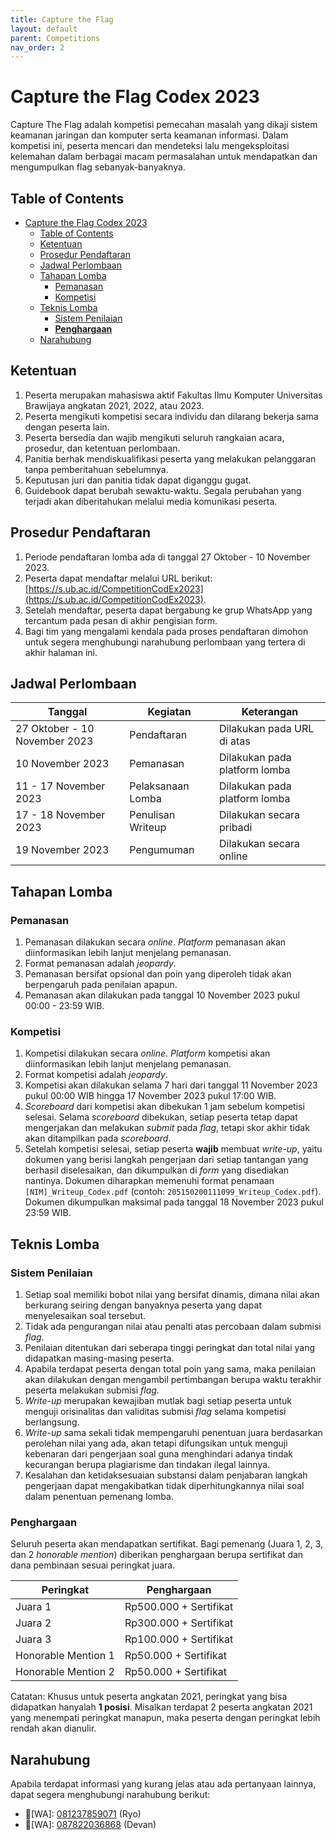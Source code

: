 ```yaml
---
title: Capture the Flag
layout: default
parent: Competitions
nav_order: 2
---
```


# Capture the Flag Codex 2023

Capture The Flag adalah kompetisi pemecahan masalah yang dikaji sistem keamanan jaringan dan komputer serta keamanan informasi. Dalam kompetisi ini, peserta mencari dan mendeteksi lalu mengeksploitasi kelemahan dalam berbagai macam permasalahan untuk mendapatkan dan mengumpulkan flag sebanyak-banyaknya.

## Table of Contents

- [Capture the Flag Codex 2023](#capture-the-flag-codex-2023)
  - [Table of Contents](#table-of-contents)
  - [Ketentuan](#ketentuan)
  - [Prosedur Pendaftaran](#prosedur-pendaftaran)
  - [Jadwal Perlombaan](#jadwal-perlombaan)
  - [Tahapan Lomba](#tahapan-lomba)
    - [Pemanasan](#pemanasan)
    - [Kompetisi](#kompetisi)
  - [Teknis Lomba](#teknis-lomba)
    - [Sistem Penilaian](#sistem-penilaian)
    - [**Penghargaan**](#penghargaan)
  - [Narahubung](#narahubung)

## Ketentuan

1. Peserta merupakan mahasiswa aktif Fakultas Ilmu Komputer Universitas Brawijaya angkatan 2021, 2022, atau 2023.
2. Peserta mengikuti kompetisi secara individu dan dilarang bekerja sama dengan peserta lain.
3. Peserta bersedia dan wajib mengikuti seluruh rangkaian acara, prosedur, dan ketentuan perlombaan.
4. Panitia berhak mendiskualifikasi peserta yang melakukan pelanggaran tanpa pemberitahuan sebelumnya.
5. Keputusan juri dan panitia tidak dapat diganggu gugat.
6. Guidebook dapat berubah sewaktu-waktu. Segala perubahan yang terjadi akan diberitahukan melalui media komunikasi peserta.

## Prosedur Pendaftaran

1. Periode pendaftaran lomba ada di tanggal 27 Oktober - 10 November 2023.
2. Peserta dapat mendaftar melalui URL berikut: [https://s.ub.ac.id/CompetitionCodEx2023](https://s.ub.ac.id/CompetitionCodEx2023).
3. Setelah mendaftar, peserta dapat bergabung ke grup WhatsApp yang tercantum pada pesan di akhir pengisian form.
4. Bagi tim yang mengalami kendala pada proses pendaftaran dimohon untuk segera menghubungi narahubung perlombaan yang tertera di akhir halaman ini.

## Jadwal Perlombaan

| Tanggal                       | Kegiatan          | Keterangan                    |
|-------------------------------|-------------------|-------------------------------|
| 27 Oktober - 10 November 2023 | Pendaftaran       | Dilakukan pada URL di atas    |
| 10 November 2023              | Pemanasan         | Dilakukan pada platform lomba |
| 11 - 17 November 2023         | Pelaksanaan Lomba | Dilakukan pada platform lomba |
| 17 - 18 November 2023         | Penulisan Writeup | Dilakukan secara pribadi      |
| 19 November 2023              | Pengumuman        | Dilakukan secara online       |

## Tahapan Lomba

### Pemanasan

1. Pemanasan dilakukan secara _online_. _Platform_ pemanasan akan diinformasikan lebih lanjut menjelang pemanasan.
2. Format pemanasan adalah _jeopardy_.
3. Pemanasan bersifat opsional dan poin yang diperoleh tidak akan berpengaruh pada penilaian apapun.
4. Pemanasan akan dilakukan pada tanggal 10 November 2023 pukul 00:00 - 23:59 WIB.

### Kompetisi

1. Kompetisi dilakukan secara _online_. _Platform_ kompetisi akan diinformasikan lebih lanjut menjelang pemanasan.
2. Format kompetisi adalah _jeopardy_.
3. Kompetisi akan dilakukan selama 7 hari dari tanggal 11 November 2023 pukul 00:00 WIB hingga 17 November 2023 pukul 17:00 WIB.
4. _Scoreboard_ dari kompetisi akan dibekukan 1 jam sebelum kompetisi selesai. Selama _scoreboard_ dibekukan, setiap peserta tetap dapat mengerjakan dan melakukan _submit_ pada _flag_, tetapi skor akhir tidak akan ditampilkan pada _scoreboard_.
5. Setelah kompetisi selesai, setiap peserta **wajib** membuat _write-up_, yaitu dokumen yang berisi langkah pengerjaan dari setiap tantangan yang berhasil diselesaikan, dan dikumpulkan di _form_ yang disediakan nantinya. Dokumen diharapkan memenuhi format penamaan `[NIM]_Writeup_Codex.pdf` (contoh: `205150200111099_Writeup_Codex.pdf`). Dokumen dikumpulkan maksimal pada tanggal 18 November 2023 pukul 23:59 WIB.

## Teknis Lomba

### Sistem Penilaian

1. Setiap soal memiliki bobot nilai yang bersifat dinamis, dimana nilai akan berkurang seiring dengan banyaknya peserta yang dapat menyelesaikan soal tersebut.
2. Tidak ada pengurangan nilai atau penalti atas percobaan dalam submisi _flag_.
3. Penilaian ditentukan dari seberapa tinggi peringkat dan total nilai yang didapatkan masing-masing peserta.
4. Apabila terdapat peserta dengan total poin yang sama, maka penilaian akan dilakukan dengan mengambil pertimbangan berupa waktu terakhir peserta melakukan submisi _flag_.
5. _Write-up_ merupakan kewajiban mutlak bagi setiap peserta untuk menguji orisinalitas dan validitas submisi _flag_ selama kompetisi berlangsung.
6. _Write-up_ sama sekali tidak mempengaruhi penentuan juara berdasarkan perolehan nilai yang ada, akan tetapi difungsikan untuk menguji kebenaran dari pengerjaan soal guna menghindari adanya tindak kecurangan berupa plagiarisme dan tindakan ilegal lainnya.
7. Kesalahan dan ketidaksesuaian substansi dalam penjabaran langkah
pengerjaan dapat mengakibatkan tidak diperhitungkannya nilai soal dalam penentuan pemenang lomba.

### **Penghargaan**

Seluruh peserta akan mendapatkan sertifikat. Bagi pemenang (Juara 1, 2, 3, dan 2 _honorable mention_) diberikan penghargaan berupa sertifikat dan dana pembinaan sesuai peringkat juara.

| Peringkat           | Penghargaan            |
|---------------------|------------------------|
| Juara 1             | Rp500.000 + Sertifikat |
| Juara 2             | Rp300.000 + Sertifikat |
| Juara 3             | Rp100.000 + Sertifikat |
| Honorable Mention 1 | Rp50.000 + Sertifikat  |
| Honorable Mention 2 | Rp50.000 + Sertifikat  |

Catatan: Khusus untuk peserta angkatan 2021, peringkat yang bisa didapatkan hanyalah **1 posisi**. Misalkan terdapat 2 peserta angkatan 2021 yang menempati peringkat manapun, maka peserta dengan peringkat lebih rendah akan dianulir. 

## Narahubung

Apabila terdapat informasi yang kurang jelas atau ada pertanyaan lainnya, dapat segera menghubungi narahubung berikut:

- 👤[WA]: [081237859071](https://wa.me/081237859071) (Ryo)
- 👤[WA]: [087822036868](https://wa.me/087822036868) (Devan)
